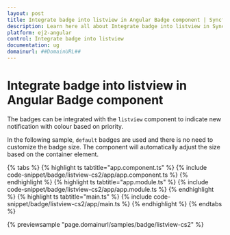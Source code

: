 ```yaml
---
layout: post
title: Integrate badge into listview in Angular Badge component | Syncfusion
description: Learn here all about Integrate badge into listview in Syncfusion Angular Badge component of Syncfusion Essential JS 2 and more.
platform: ej2-angular
control: Integrate badge into listview 
documentation: ug
domainurl: ##DomainURL##
---
```


# Integrate badge into listview in Angular Badge component

The badges can be integrated with the `listview` component to indicate new notification with colour based on priority.

In the following sample, `default` badges are used and there is no need to customize the badge size. The component will automatically adjust the size based on the container element.

{% tabs %}
{% highlight ts tabtitle="app.component.ts" %}
{% include code-snippet/badge/listview-cs2/app/app.component.ts %}
{% endhighlight %}
{% highlight ts tabtitle="app.module.ts" %}
{% include code-snippet/badge/listview-cs2/app/app.module.ts %}
{% endhighlight %}
{% highlight ts tabtitle="main.ts" %}
{% include code-snippet/badge/listview-cs2/app/main.ts %}
{% endhighlight %}
{% endtabs %}
  
{% previewsample "page.domainurl/samples/badge/listview-cs2" %}
